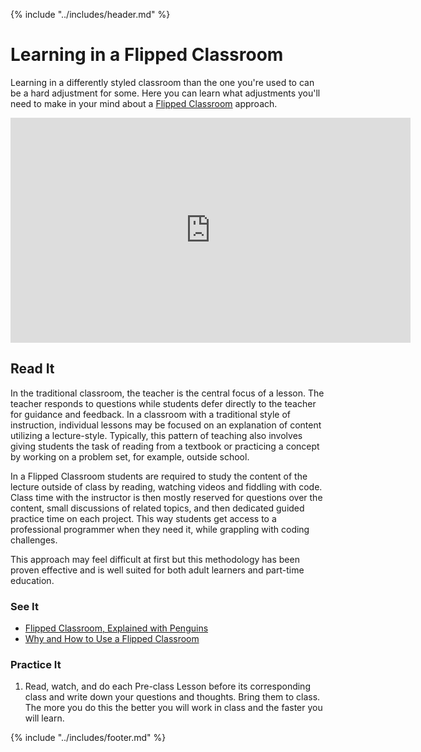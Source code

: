 {% include "../includes/header.md" %}

# Learning in a Flipped Classroom

Learning in a differently styled classroom than the one you're used to can be a hard adjustment for some. Here you can learn what adjustments you'll need to make in your mind about a [Flipped Classroom](https://www.heacademy.ac.uk/knowledge-hub/flipped-learning-0) approach.

<!-- Learning in A Flipped Classroom - Clayton Berger -->
<iframe src="https://player.vimeo.com/video/387800329" width="640" height="360" frameborder="0" allow="autoplay; fullscreen" allowfullscreen></iframe>

## Read It
<!-- Give them our writing of the subject then link to a few articles: Medium, Wikipedia, CSS-Tricks, W3S, MozillaDev, etc... that help give more perspective on the subject  -->
In the traditional classroom, the teacher is the central focus of a lesson. The teacher responds to questions while students defer directly to the teacher for guidance and feedback. In a classroom with a traditional style of instruction, individual lessons may be focused on an explanation of content utilizing a lecture-style. Typically, this pattern of teaching also involves giving students the task of reading from a textbook or practicing a concept by working on a problem set, for example, outside school.

In a Flipped Classroom students are required to study the content of the lecture outside of class by reading, watching videos and fiddling with code. Class time with the instructor is then mostly reserved for questions over the content, small discussions of related topics, and then dedicated guided practice time on each project. This way students get access to a professional programmer when they need it, while grappling with coding challenges.

This approach may feel difficult at first but this methodology has been proven effective and is well suited for both adult learners and part-time education.

### See It
<!-- Can be a video on youTube as long as it doesn't go to another code school. Eventually all video content should come from ACA. -->

* [Flipped Classroom, Explained with Penguins](https://www.youtube.com/embed/iQWvc6qhTds)
* [Why and How to Use a Flipped Classroom](https://www.youtube.com/embed/BCIxikOq73Q)

### Practice It

1. Read, watch, and do each Pre-class Lesson before its corresponding class and write down your questions and thoughts. Bring them to class. The more you do this the better you will work in class and the faster you will learn.

<!-- ## Go to [Pre-Work Step 4 >](04PrepIntroToTheWeb.md) -->

{% include "../includes/footer.md" %}
